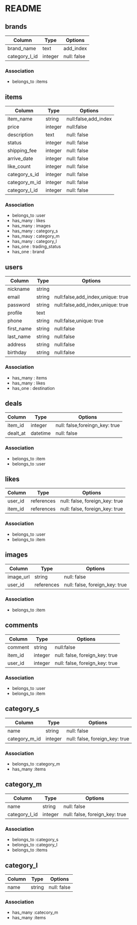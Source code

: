 # README

## brands

|Column|Type|Options|
|------|----|-------|
|brand_name|text|add_index|
|category_l_id|integer|null: false|

### Association
- belongs_to :items

## items

|Column|Type|Options|
|------|----|-------|
|item_name|string|null:false,add_index|
|price|integer|null:false|
|description|text|null: false|
|status|integer|null: false|
|shipping_fee|integer|null: false|
|arrive_date|integer|null: false|
|like_count|integer|null: false|
|category_s_id|integer|null: false|
|category_m_id|integer|null: false|
|category_l_id|integer|null: false|

### Association
- belongs_to :user
- has_many : likes
- has_many : images
- has_many : category_s
- has_mauy : category_m
- has_many : category_l
- has_one : trading_status
- has_one : brand

## users

|Column|Type|Options|
|------|----|-------|
|nickname|string||
|email|string|null:false,add_index,unique: true|
|password|string|null:false,add_index,unique: true|
|profile|text||
|phone|string|null:false,unique: true|
|first_name|string|null:false|
|last_name|string|null:false|
|address|string|null:false|
|birthday|string|null:false|

### Association
- has_many : items
- has_many : likes
- has_one : destination

## deals

|Column|Type|Options|
|------|----|-------|
|item_id|integer|null: false,foreingn_key: true|
|dealt_at|datetime|null: false|

### Association
- belongs_to :item
- belongs_to :user
## likes

|Column|Type|Options|
|------|----|-------|
|user_id|references|null: false, foreign_key: true|
|item_id|references|null: false, foreign_key: true|

### Association
- belongs_to :user
- belongs_to :item

## images

|Column|Type|Options|
|------|----|-------|
|image_url|string|null: false|
|user_id|references|null: false, foreign_key: true|

### Association
- belongs_to :item

## comments

|Column|Type|Options|
|------|----|-------|
|comment|string|null:false|
|item_id|integer|null: false, foreign_key: true|
|user_id|integer|null: false, foreign_key: true|

### Association
- belongs_to :user
- belongs_to :item

## category_s

|Column|Type|Options|
|------|----|-------|
|name|string|null: false|
|category_m_id|integer|null: false, foreign_key: true|

### Association
- belongs_to :category_m
- has_many :items

## category_m

|Column|Type|Options|
|------|----|-------|
|name|string|null: false|
|category_l_id|integer|null: false, foreign_key: true|

### Association
- belongs_to :category_s
- belongs_to :category_l
- belongs_to :items

## category_l

|Column|Type|Options|
|------|----|-------|
|name|string|null: false|

### Association
- has_many :catecory_m
- has_many :items
